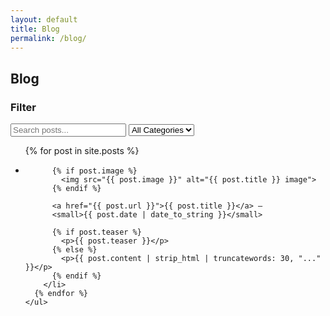 ```yaml
---
layout: default
title: Blog
permalink: /blog/
---
```


<h2>Blog</h2>

<div class="blog-layout">
  <aside class="blog-sidebar">
    <h3>Filter</h3>
    <input type="text" id="searchBox" placeholder="Search posts..." />
    <select id="categoryFilter">
      <option value="all">All Categories</option>
      {% assign all_categories = "" | split: "" %}
      {% for post in site.posts %}
        {% assign all_categories = all_categories | concat: post.categories %}
      {% endfor %}
      {% assign unique_categories = all_categories | uniq | sort %}
      {% for category in unique_categories %}
        {% unless category == "" %}
          <option value="{{ category | downcase }}">{{ category }}</option>
        {% endunless %}
      {% endfor %}
    </select>
  </aside>

  <section class="blog-posts">
    <ul id="postsList">
      {% for post in site.posts %}
        <li 
          data-title="{{ post.title | downcase | escape }}" 
          data-categories="{{ post.categories | join: ',' | downcase }}">
          
          {% if post.image %}
            <img src="{{ post.image }}" alt="{{ post.title }} image">
          {% endif %}

          <a href="{{ post.url }}">{{ post.title }}</a> – 
          <small>{{ post.date | date_to_string }}</small>

          {% if post.teaser %}
            <p>{{ post.teaser }}</p>
          {% else %}
            <p>{{ post.content | strip_html | truncatewords: 30, "..." }}</p>
          {% endif %}
        </li>
      {% endfor %}
    </ul>
  </section>
</div>

<script>
  const searchBox = document.getElementById("searchBox");
  const categoryFilter = document.getElementById("categoryFilter");
  const posts = document.querySelectorAll("#postsList li");

  function filterPosts() {
    const search = searchBox.value.toLowerCase();
    const selectedCategory = categoryFilter.value;

    posts.forEach(post => {
      const title = post.dataset.title;
      const categories = post.dataset.categories.split(',');

      const matchesSearch = title.includes(search);
      const matchesCategory = selectedCategory === "all" || categories.includes(selectedCategory);

      post.style.display = matchesSearch && matchesCategory ? "list-item" : "none";
    });
  }

  searchBox.addEventListener("input", filterPosts);
  categoryFilter.addEventListener("change", filterPosts);
</script>
